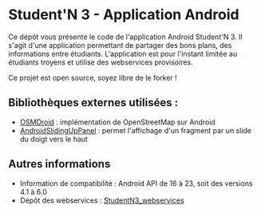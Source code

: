 # Student'N 3 - Application Android

Ce dépôt vous présente le code de l'application Android Student'N 3. Il s'agit d'une application permettant de partager des bons plans, des informations entre étudiants. L'application est pour l'instant limitée au étudiants troyens et utilise des webservices provisoires.

Ce projet est open source, soyez libre de le forker !

## Bibliothèques externes utilisées :
- [OSMDroid](https://github.com/osmdroid/osmdroid) : implémentation de OpenStreetMap sur Android
- [AndroidSlidingUpPanel](https://github.com/umano/AndroidSlidingUpPanel) : permet l'affichage d'un fragment par un slide du doigt vers le haut


## Autres informations
- Information de compatibilité : Android API de 16 à 23, soit des versions 4.1 à 6.0
- Dépôt des webservices : [StudentN3_webservices](https://github.com/etiennej70/StudentN3_webservices)
